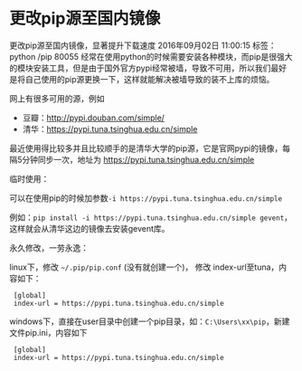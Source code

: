 # 更改pip源至国内镜像

更改pip源至国内镜像，显著提升下载速度
2016年09月02日 11:00:15 标签：python /pip 80055
经常在使用python的时候需要安装各种模块，而pip是很强大的模块安装工具，但是由于国外官方pypi经常被墙，导致不可用，所以我们最好是将自己使用的pip源更换一下，这样就能解决被墙导致的装不上库的烦恼。

网上有很多可用的源，例如
* 豆瓣：http://pypi.douban.com/simple/
* 清华：https://pypi.tuna.tsinghua.edu.cn/simple

最近使用得比较多并且比较顺手的是清华大学的pip源，它是官网pypi的镜像，每隔5分钟同步一次，地址为 https://pypi.tuna.tsinghua.edu.cn/simple

临时使用：

可以在使用pip的时候加参数``-i https://pypi.tuna.tsinghua.edu.cn/simple``

例如：``pip install -i https://pypi.tuna.tsinghua.edu.cn/simple gevent``，这样就会从清华这边的镜像去安装gevent库。


永久修改，一劳永逸：

linux下，修改 ``~/.pip/pip.conf`` (没有就创建一个)， 修改 index-url至tuna，内容如下：
````
 [global]
 index-url = https://pypi.tuna.tsinghua.edu.cn/simple
````

windows下，直接在user目录中创建一个pip目录，如：``C:\Users\xx\pip``，新建文件pip.ini，内容如下
````
 [global]
 index-url = https://pypi.tuna.tsinghua.edu.cn/simple
````

